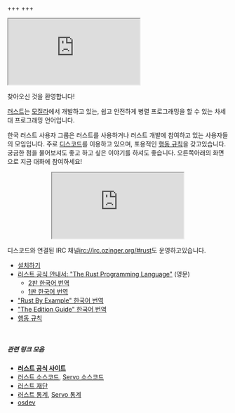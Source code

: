 +++
+++

<!--
NOTE: 코딩모임이 열린다면 주석처리된 아래의 코드를 되살리세요
-->

<!--
<div class="alert alert-info" role="alert">
  1월 27일 (토) 코딩모임이 있습니다.
  <a href="/pages/meetup-2018-01-27" class="btn btn-success"
    style="margin-left: 10px; vertical-align: baseline;">참여하세요!</a>
</div>
-->

<iframe class=unless-mobile src="https://discordapp.com/widget?id=487203989830631435&theme=dark"></iframe>

찾아오신 것을 환영합니다!

[러스트]는 [모질라]에서 개발하고 있는, 쉽고 안전하게 병렬 프로그래밍을 할 수 있는 차세대 프로그래밍 언어입니다.

한국 러스트 사용자 그룹은 러스트를 사용하거나 러스트 개발에 참여하고 있는 사용자들의 모임입니다. 주로 [디스코드]를 이용하고 있으며, 포용적인 [행동 규칙]을 갖고있습니다. 궁금한 점을 물어보셔도 좋고 하고 싶은 이야기를 하셔도 좋습니다. <span class=unless-mobile>오른쪽</span><span class=if-mobile>아래</span>의 화면으로 지금 대화에 참여하세요!

<p align=center><iframe class=if-mobile src="https://discordapp.com/widget?id=487203989830631435&theme=dark"></iframe></p>

디스코드와 연결된 <span class="custom-tooltip">IRC 채널<irc://irc.ozinger.org/#rust></span>도 운영하고있습니다.

- [설치하기](/pages/install)
- [러스트 공식 안내서: "The Rust Programming Language"](https://doc.rust-lang.org/stable/book/index.html) (영문)
  - [2판 한국어 번역](https://rinthel.github.io/rust-lang-book-ko/)
  - [1판 한국어 번역](https://www.penflip.com/sarojaba/rust-doc-korean/blob/master/readme.md)
- ["Rust By Example" 한국어 번역](https://hanbum.gitbooks.io/rustbyexample/content/)
- ["The Edition Guide" 한국어 번역](https://yegeun542.github.io/rust-edition-guide-ko/)
- [행동 규칙]

&nbsp;

##### 관련 링크 모음
- **[러스트 공식 사이트][러스트]**
- [러스트 소스코드], [Servo 소스코드]
- [러스트 재단]
- [러스트 통계], [Servo 통계]
- [osdev]

[러스트 소스코드]: https://github.com/rust-lang/rust
[Servo 소스코드]: https://github.com/servo/servo
[러스트 재단]: https://foundation.rust-lang.org/
[러스트 통계]: http://ruststat.youknowone.org
[Servo 통계]: http://servostat.youknowone.org
[러스트]: https://www.rust-lang.org
[모질라]: https://www.mozilla.org
[디스코드]: https://discord.gg/uqXGjEz
[osdev]: https://wiki.osdev.org/Rust
[행동 규칙]: /pages/code-of-conduct/
